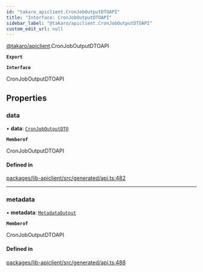 ```yaml
---
id: "takaro_apiclient.CronJobOutputDTOAPI"
title: "Interface: CronJobOutputDTOAPI"
sidebar_label: "@takaro/apiclient.CronJobOutputDTOAPI"
custom_edit_url: null
---
```


[@takaro/apiclient](../modules/takaro_apiclient.md).CronJobOutputDTOAPI

**`Export`**

**`Interface`**

CronJobOutputDTOAPI

## Properties

### data

• **data**: [`CronJobOutputDTO`](takaro_apiclient.CronJobOutputDTO.md)

**`Memberof`**

CronJobOutputDTOAPI

#### Defined in

[packages/lib-apiclient/src/generated/api.ts:482](https://github.com/niekcandaele/Takaro/blob/91fb19b/packages/lib-apiclient/src/generated/api.ts#L482)

___

### metadata

• **metadata**: [`MetadataOutput`](takaro_apiclient.MetadataOutput.md)

**`Memberof`**

CronJobOutputDTOAPI

#### Defined in

[packages/lib-apiclient/src/generated/api.ts:488](https://github.com/niekcandaele/Takaro/blob/91fb19b/packages/lib-apiclient/src/generated/api.ts#L488)
